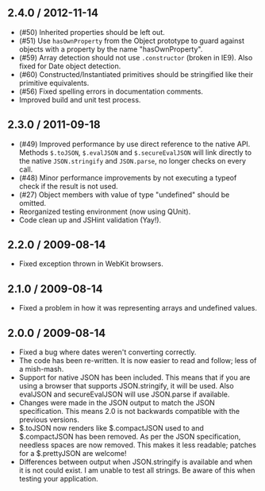 ## 2.4.0 / 2012-11-14

* (#50) Inherited properties should be left out.
* (#51) Use `hasOwnProperty` from the Object prototype to guard against objects
  with a property by the name "hasOwnProperty".
* (#59) Array detection should not use `.constructor` (broken in IE9).
  Also fixed for Date object detection.
* (#60) Constructed/Instantiated primitives should be stringified like their
  primitive equivalents.
* (#56) Fixed spelling errors in documentation comments.
* Improved build and unit test process.

## 2.3.0 / 2011-09-18

* (#49) Improved performance by use direct reference to the native API.
  Methods `$.toJSON`, `$.evalJSON` and `$.secureEvalJSON` will link directly to
  the native `JSON.stringify` and `JSON.parse`, no longer checks on every call.
* (#48) Minor performance improvements by not executing a typeof check if the
  result is not used.
* (#27) Object members with value of type "undefined" should be omitted.
* Reorganized testing environment (now using QUnit).
* Code clean up and JSHint validation (Yay!).

## 2.2.0 / 2009-08-14

* Fixed exception thrown in WebKit browsers.

## 2.1.0 / 2009-08-14

* Fixed a problem in how it was representing arrays and undefined values.

## 2.0.0 / 2009-08-14

* Fixed a bug where dates weren't converting correctly.
* The code has been re-written. It is now easier to read and follow; less
  of a mish-mash.
* Support for native JSON has been included. This means that if you are using a
  browser that supports JSON.stringify, it will be used. Also evalJSON and
  secureEvalJSON will use JSON.parse if available.
* Changes were made in the JSON output to match the JSON specification. This
  means 2.0 is not backwards compatible with the previous versions.
* $.toJSON now renders like $.compactJSON used to and $.compactJSON has been
  removed. As per the JSON specification, needless spaces are now removed. This
  makes it less readable; patches for a $.prettyJSON are welcome!
* Differences between output when JSON.stringify is available and when it is
  not could exist. I am unable to test all strings. Be aware of this when
  testing your application.
